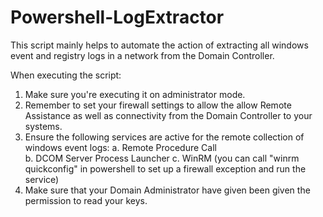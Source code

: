 # Powershell-LogExtractor

This script mainly helps to automate the action of extracting all windows event and registry logs in a network from the Domain Controller.

When executing the script:
  1. Make sure you're executing it on administrator mode.
  2. Remember to set your firewall settings to allow the allow Remote Assistance as well as connectivity from the Domain Controller to your systems.
  3. Ensure the following services are active for the remote collection of windows event logs:
     a. Remote Procedure Call       
     b. DCOM Server Process Launcher
     c. WinRM (you can call "winrm quickconfig" in powershell to set up a firewall exception and run the service)
  4. Make sure that your Domain Administrator have given been given the permission to read your keys.   
